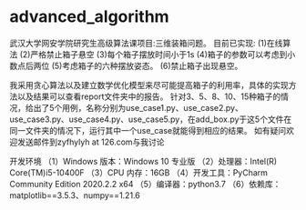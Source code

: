 # advanced_algorithm
武汉大学网安学院研究生高级算法课项目:三维装箱问题。
目前已实现:
(1)在线算法
(2)严格禁止箱子悬空
(3)每个箱子摆放时间小于1s
(4)箱子的参数可以考虑到小数点后两位
(5)考虑箱子的六种摆放姿态。
(6)禁止箱子出现悬空。

我采用贪心算法以及建立数学优化模型来尽可能提高箱子的利用率，具体的实现方法以及结果可以查看report文件夹中的报告。
针对3、5、8、10、15种箱子的情况，给出了5个用例，名称分别为use_case1.py、use_case2.py、use_case3.py、use_case4.py、use_case5.py，在add_box.py于这5个文件在同一文件夹的情况下，运行其中一个use_case就能得到相应的结果。
如有疑问欢迎发送邮件到zyfhylyh at 126.com与我讨论

开发环境
（1）Windows 版本：Windows 10 专业版 
（2）处理器：Intel(R) Core(TM)i5-10400F 
（3）CPU 内存：16GB 
（4）开发工具：PyCharm Community Edition 2020.2.2 x64 
（5）编译器：python3.7
（6）依赖库：matplotlib==3.5.3、numpy==1.21.6
